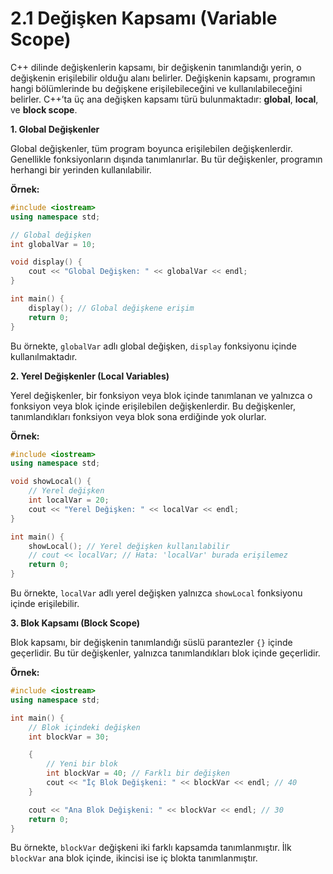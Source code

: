 # 2.1 Değişken Kapsamı (Variable Scope)

C++ dilinde değişkenlerin kapsamı, bir değişkenin tanımlandığı yerin, o değişkenin erişilebilir olduğu alanı belirler. Değişkenin kapsamı, programın hangi bölümlerinde bu değişkene erişilebileceğini ve kullanılabileceğini belirler. C++’ta üç ana değişken kapsamı türü bulunmaktadır: **global**, **local**, ve **block scope**.

**1. Global Değişkenler**

Global değişkenler, tüm program boyunca erişilebilen değişkenlerdir. Genellikle fonksiyonların dışında tanımlanırlar. Bu tür değişkenler, programın herhangi bir yerinden kullanılabilir.

**Örnek:**

```cpp
#include <iostream>
using namespace std;

// Global değişken
int globalVar = 10;

void display() {
    cout << "Global Değişken: " << globalVar << endl;
}

int main() {
    display(); // Global değişkene erişim
    return 0;
}
```

Bu örnekte, `globalVar` adlı global değişken, `display` fonksiyonu içinde kullanılmaktadır.

**2. Yerel Değişkenler (Local Variables)**

Yerel değişkenler, bir fonksiyon veya blok içinde tanımlanan ve yalnızca o fonksiyon veya blok içinde erişilebilen değişkenlerdir. Bu değişkenler, tanımlandıkları fonksiyon veya blok sona erdiğinde yok olurlar.

**Örnek:**

```cpp
#include <iostream>
using namespace std;

void showLocal() {
    // Yerel değişken
    int localVar = 20;
    cout << "Yerel Değişken: " << localVar << endl;
}

int main() {
    showLocal(); // Yerel değişken kullanılabilir
    // cout << localVar; // Hata: 'localVar' burada erişilemez
    return 0;
}
```

Bu örnekte, `localVar` adlı yerel değişken yalnızca `showLocal` fonksiyonu içinde erişilebilir.

**3. Blok Kapsamı (Block Scope)**

Blok kapsamı, bir değişkenin tanımlandığı süslü parantezler `{}` içinde geçerlidir. Bu tür değişkenler, yalnızca tanımlandıkları blok içinde geçerlidir.

**Örnek:**

```cpp
#include <iostream>
using namespace std;

int main() {
    // Blok içindeki değişken
    int blockVar = 30;

    {
        // Yeni bir blok
        int blockVar = 40; // Farklı bir değişken
        cout << "İç Blok Değişkeni: " << blockVar << endl; // 40
    }

    cout << "Ana Blok Değişkeni: " << blockVar << endl; // 30
    return 0;
}
```

Bu örnekte, `blockVar` değişkeni iki farklı kapsamda tanımlanmıştır. İlk `blockVar` ana blok içinde, ikincisi ise iç blokta tanımlanmıştır.
